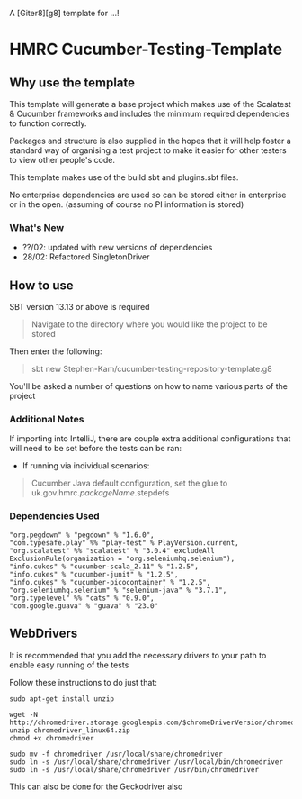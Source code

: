 A [Giter8][g8] template for ...!

# HMRC Cucumber-Testing-Template


## Why use the template

This template will generate a base project which makes use of the Scalatest & Cucumber frameworks
and includes the minimum required dependencies to function correctly.

Packages and structure is also supplied in the hopes that it will help foster a standard way of organising a test project
to make it easier for other testers to view other people's code.

This template makes use of the build.sbt and plugins.sbt files.

No enterprise dependencies are used so can be stored either in enterprise or in the open. (assuming of course no PI information is stored)

### What's New

- ??/02: updated with new versions of dependencies
- 28/02: Refactored SingletonDriver

## How to use

SBT version 13.13 or above is required

>Navigate to the directory where you would like the project to be stored

Then enter the following:

>sbt new Stephen-Kam/cucumber-testing-repository-template.g8

You'll be asked a number of questions on how to name various parts of the project

### Additional Notes

If importing into IntelliJ, there are couple extra additional configurations that will need to be set before the tests can be ran:

- If running via individual scenarios:

>Cucumber Java default configuration, set the glue to uk.gov.hmrc.$packageName$.stepdefs

### Dependencies Used

    "org.pegdown" % "pegdown" % "1.6.0",
    "com.typesafe.play" %% "play-test" % PlayVersion.current,
    "org.scalatest" %% "scalatest" % "3.0.4" excludeAll ExclusionRule(organization = "org.seleniumhq.selenium"),
    "info.cukes" % "cucumber-scala_2.11" % "1.2.5",
    "info.cukes" % "cucumber-junit" % "1.2.5",
    "info.cukes" % "cucumber-picocontainer" % "1.2.5",
    "org.seleniumhq.selenium" % "selenium-java" % "3.7.1",
    "org.typelevel" %% "cats" % "0.9.0",
    "com.google.guava" % "guava" % "23.0"

## WebDrivers

It is recommended that you add the necessary drivers to your path to enable easy running of the tests

Follow these instructions to do just that:

    sudo apt-get install unzip
    
    wget -N http://chromedriver.storage.googleapis.com/$chromeDriverVersion/chromedriver_linux64.zip
    unzip chromedriver_linux64.zip
    chmod +x chromedriver
    
    sudo mv -f chromedriver /usr/local/share/chromedriver
    sudo ln -s /usr/local/share/chromedriver /usr/local/bin/chromedriver
    sudo ln -s /usr/local/share/chromedriver /usr/bin/chromedriver

This can also be done for the Geckodriver also